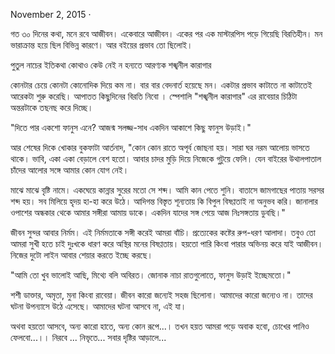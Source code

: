 November 2, 2015 ·

গত ৩০ দিনের কথা, মনে রবে আজীবন। একেবারে আজীবন। একের পর এক মাস্টারপিস পড়ে গিয়েছি বিরতিহীন। মন ভারাক্রান্ত হয়ে ছিল বিভিন্ন কারণে। আর বইয়ের প্রভাব তো ছিলোই।

পুতুল নাচের ইতিকথা
কোথাও কেউ নেই
ন হন্যতে
আরণ্যক
শঙ্খনীল কারাগার

কোনটার চেয়ে কোনটা কোনোদিক দিয়ে কম না। বার বার বেদনার্ত হয়েছে মন। একটার প্রভাব কাটাতে না কাটাতেই আরেকটা শুরু করেছি। আপাতত কিছুদিনের বিরতি নিবো । স্পেশালি "শঙ্খনীল কারাগার" এর রাবেয়ার চিঠিটা অন্তরটাকে তছনছ করে দিচ্ছে।

"দিতে পার একশো ফানুস এনে?
আজন্ম সলজ্জ-সাধ একদিন আকাশে কিছু ফানুস উড়াই।"

আর শেষের দিকে খোকার বুকফাটা আর্তনাদ,
"কোন কোন রাতে অপূর্ব জোছনা হয়। সারা ঘর নরম আলোয় ভাসতে থাকে। ভাবি, একা একা বেড়ালে বেশ হতো। আবার চাদর মুড়ি দিয়ে নিজেকে গুটুয়ে ফেলি। যেন বাইরের উথালপাতাল চাঁদের আলোর সঙ্গে আমার কোন যোগ নেই।

মাঝে মাঝে বৃষ্টি নামে। একঘেয়ে কান্নার সুরের মতো সে শব্দ। আমি কান পেতে শুনি। বাতাসে জামগাছের পাতায় সরসর শব্দ হয়। সব মিলিয়ে হৃদয় হা-হা করে উঠে। আদিগন্ত বিস্তৃত শূন্যতায় কি বিপুল বিষণ্ণতাই না অনুভব করি। জানালার ওপাশের অন্ধকার থেকে আমার সঙ্গীরা আমায় ডাকে। একদিন যাদের সঙ্গ পেয়ে আজ নিঃসঙ্গতায় ডুবছি।"

জীবন সুন্দর আবার নির্মম। এই নির্মমতাকে সঙ্গী করেই আমরা বাঁচি। প্রত্যেকের কষ্টের রুপ-ধরণ আলাদা। তবুও তো আমরা সুখী হতে চাই দুঃখকে ধারণ করে অস্থির মনের বিষণ্ণতায়। হয়তো পারি কিংবা পারার অভিনয় করে যাই আজীবন। নিজের দুটো লাইন আবার শেয়ার করতে ইচ্ছে করছে।

"আমি তো খুব ভালোই আছি,
মিথ্যে বলি অবিরত।
জোনাক নাচা রাতগুলোতে,
ফানুস উড়াই ইচ্ছেমতো।"

শশী ডাক্তার, অমৃতা, মুনা কিংবা রাবেয়া। জীবন কারো জন্যেই সহজ ছিলোনা। আমাদের কারো জন্যেও না। তাদের ঘটনা উপন্যাসে উঠে এসেছে। আমাদের ঘটনা আসবে না, এই যা।

অথবা হয়তো আসবে, অন্য কারো হাতে, অন্য কোন রূপে...। তখন হয়ত আমরা পড়ে অবাক হবো, চোখের পানিও ফেলবো...।। নিরবে ... নিভৃতে... সবার দৃষ্টির আড়ালে...